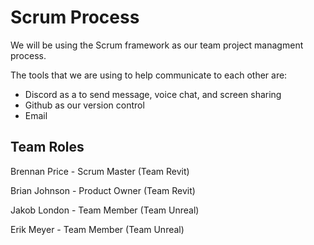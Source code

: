 # Scrum Process

We will be using the Scrum framework as our team project managment process.

The tools that we are using to help communicate to each other are: 
- Discord as a to send message, voice chat, and screen sharing 
- Github as our version control
- Email

## Team Roles
Brennan Price - Scrum Master (Team Revit)

Brian Johnson - Product Owner (Team Revit)

Jakob London - Team Member (Team Unreal)

Erik Meyer - Team Member (Team Unreal)
